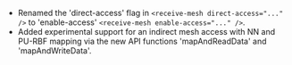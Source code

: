 - Renamed the 'direct-access' flag in `<receive-mesh direct-access="..." />` to 'enable-access' `<receive-mesh enable-access="..." />`.
- Added experimental support for an indirect mesh access with NN and PU-RBF mapping via the new API functions 'mapAndReadData' and 'mapAndWriteData'.
